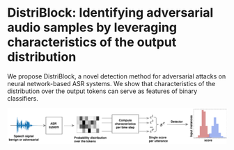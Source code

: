 # DistriBlock: Identifying adversarial audio samples by leveraging characteristics of the output distribution

We propose DistriBlock, a novel detection method for adversarial attacks on neural network-based ASR systems. We show that characteristics of the distribution over the output tokens can serve as features of binary classifiers.

![logo](resources/Detector_diagram_3.png)

